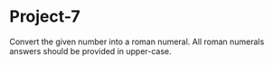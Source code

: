# Project-7
Convert the given number into a roman numeral.  All roman numerals answers should be provided in upper-case.
